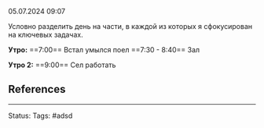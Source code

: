 05.07.2024 09:07

Условно разделить день на части, в каждой из которых я сфокусирован на ключевых задачах.

**Утро:**
==7:00==        Встал умылся поел
==7:30 - 8:40== Зал

**Утро 2:**
==9:00==        Сел работать

## References

---
Status:
Tags: #adsd 